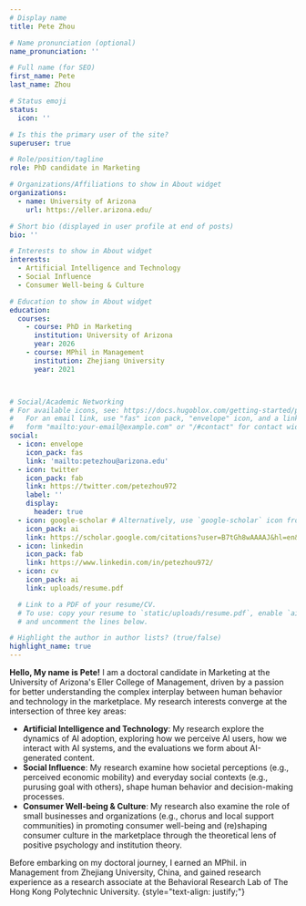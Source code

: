 ```yaml
---
# Display name
title: Pete Zhou

# Name pronunciation (optional)
name_pronunciation: ''

# Full name (for SEO)
first_name: Pete
last_name: Zhou

# Status emoji
status:
  icon: ''

# Is this the primary user of the site?
superuser: true

# Role/position/tagline
role: PhD candidate in Marketing

# Organizations/Affiliations to show in About widget
organizations:
  - name: University of Arizona
    url: https://eller.arizona.edu/

# Short bio (displayed in user profile at end of posts)
bio: ''

# Interests to show in About widget
interests:
  - Artificial Intelligence and Technology
  - Social Influence
  - Consumer Well-being & Culture

# Education to show in About widget
education:
  courses:
    - course: PhD in Marketing
      institution: University of Arizona
      year: 2026
    - course: MPhil in Management
      institution: Zhejiang University
      year: 2021



# Social/Academic Networking
# For available icons, see: https://docs.hugoblox.com/getting-started/page-builder/#icons
#   For an email link, use "fas" icon pack, "envelope" icon, and a link in the
#   form "mailto:your-email@example.com" or "/#contact" for contact widget.
social:
  - icon: envelope
    icon_pack: fas
    link: 'mailto:petezhou@arizona.edu'
  - icon: twitter
    icon_pack: fab
    link: https://twitter.com/petezhou972
    label: ''
    display:
      header: true
  - icon: google-scholar # Alternatively, use `google-scholar` icon from `ai` icon pack
    icon_pack: ai
    link: https://scholar.google.com/citations?user=B7tGh8wAAAAJ&hl=en&oi=ao
  - icon: linkedin
    icon_pack: fab
    link: https://www.linkedin.com/in/petezhou972/
  - icon: cv
    icon_pack: ai
    link: uploads/resume.pdf

  # Link to a PDF of your resume/CV.
  # To use: copy your resume to `static/uploads/resume.pdf`, enable `ai` icons in `params.yaml`,
  # and uncomment the lines below.

# Highlight the author in author lists? (true/false)
highlight_name: true
---
```


**Hello, My name is Pete!**
I am a doctoral candidate in Marketing at the University of Arizona's Eller College of Management, driven by a passion for better understanding the complex interplay between human behavior and technology in the marketplace. My research interests converge at the intersection of three key areas:
- **Artificial Intelligence and Technology**: My research explore the dynamics of AI adoption, exploring how we perceive AI users, how we interact with AI systems, and the evaluations we form about AI-generated content.
- **Social Influence**: My research examine how societal perceptions (e.g., perceived economic mobility) and everyday social contexts (e.g., purusing goal with others), shape human behavior and decision-making processes. 
- **Consumer Well-being & Culture**: My research also examine the role of small businesses and organizations (e.g., chorus and local support communities) in promoting consumer well-being and (re)shaping consumer culture in the marketplace through the theoretical lens of positive psychology and institution theory.

Before embarking on my doctoral journey, I earned an MPhil. in Management from Zhejiang University, China, and gained research experience as a research associate at the Behavioral Research Lab of The Hong Kong Polytechnic University.
{style="text-align: justify;"}
